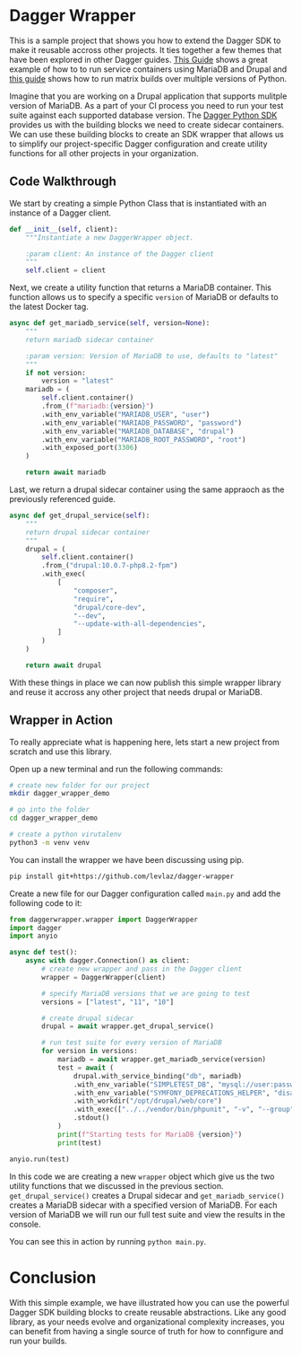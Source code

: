# Dagger Wrapper

This is a sample project that shows you how to extend the Dagger SDK to make it reusable accross other projects. It ties together a few themes that have been explored in other Dagger guides. [This Guide](https://docs.dagger.io/757394/use-service-containers#example-mariadb-database-service-for-application-tests) shows a great example of how to to run service containers using MariaDB and Drupal and [this guide](https://docs.dagger.io/sdk/python/628797/get-started/#step-4-test-against-multiple-python-versions) shows how to run matrix builds over multiple versions of Python. 

Imagine that you are working on a Drupal application that supports mulitple version of MariaDB. As a part of your CI process you need to run your test suite against each supported database version. The [Dagger Python SDK](https://docs.dagger.io/sdk/python/) provides us with the building blocks we need to create sidecar containers. We can use these building blocks to create an SDK wrapper that allows us to simplify our project-specific Dagger configuration and create utility functions for all other projects in your organization. 

## Code Walkthrough 

We start by creating a simple Python Class that is instantiated with an instance of a Dagger client. 

```python
def __init__(self, client):
    """Instantiate a new DaggerWrapper object.

    :param client: An instance of the Dagger client
    """
    self.client = client
```

Next, we create a utility function that returns a MariaDB container. This function allows us to specify a specific `version` of MariaDB or defaults to the latest Docker tag.

```python
async def get_mariadb_service(self, version=None):
    """
    return mariadb sidecar container

    :param version: Version of MariaDB to use, defaults to "latest"
    """
    if not version:
        version = "latest"
    mariadb = (
        self.client.container()
        .from_(f"mariadb:{version}")
        .with_env_variable("MARIADB_USER", "user")
        .with_env_variable("MARIADB_PASSWORD", "password")
        .with_env_variable("MARIADB_DATABASE", "drupal")
        .with_env_variable("MARIADB_ROOT_PASSWORD", "root")
        .with_exposed_port(3306)
    )

    return await mariadb
```

Last, we return a drupal sidecar container using the same appraoch as the previously referenced guide. 

```python
async def get_drupal_service(self):
    """
    return drupal sidecar container
    """
    drupal = (
        self.client.container()
        .from_("drupal:10.0.7-php8.2-fpm")
        .with_exec(
            [
                "composer",
                "require",
                "drupal/core-dev",
                "--dev",
                "--update-with-all-dependencies",
            ]
        )
    )

    return await drupal
```

With these things in place we can now publish this simple wrapper library and reuse it accross any other project that needs drupal or MariaDB. 

## Wrapper in Action 

To really appreciate what is happening here, lets start a new project from scratch and use this library. 


Open up a new terminal and run the following commands:

```bash
# create new folder for our project 
mkdir dagger_wrapper_demo

# go into the folder 
cd dagger_wrapper_demo 

# create a python virutalenv
python3 -m venv venv 
```

You can install the wrapper we have been discussing using pip. 

```bash
pip install git+https://github.com/levlaz/dagger-wrapper
```

Create a new file for our Dagger configuration called `main.py` and add the following code to it:

```python
from daggerwrapper.wrapper import DaggerWrapper
import dagger 
import anyio

async def test():
    async with dagger.Connection() as client:
        # create new wrapper and pass in the Dagger client
        wrapper = DaggerWrapper(client)

        # specify MariaDB versions that we are going to test 
        versions = ["latest", "11", "10"]

        # create drupal sidecar
        drupal = await wrapper.get_drupal_service()

        # run test suite for every version of MariaDB
        for version in versions:
            mariadb = await wrapper.get_mariadb_service(version)
            test = await (
                drupal.with_service_binding("db", mariadb)
                .with_env_variable("SIMPLETEST_DB", "mysql://user:password@db/drupal")
                .with_env_variable("SYMFONY_DEPRECATIONS_HELPER", "disabled")
                .with_workdir("/opt/drupal/web/core")
                .with_exec(["../../vendor/bin/phpunit", "-v", "--group", "KernelTests"])
                .stdout()
            )
            print(f"Starting tests for MariaDB {version}")
            print(test)

anyio.run(test)
```

In this code we are creating a new `wrapper` object which give us the two utility functions that we discussed in the previous section. `get_drupal_service()` creates a Drupal sidecar and `get_mariadb_service()` creates a MariaDB sidecar with a specified version of MariaDB. For each version of MariaDB we will run our full test suite and view the results in the console. 

You can see this in action by running `python main.py`. 

# Conclusion 

With this simple example, we have illustrated how you can use the powerful Dagger SDK building blocks to create reusable abstractions. Like any good library, as your needs evolve and organizational complexity increases, you can benefit from having a single source of truth for how to connfigure and run your builds. 
